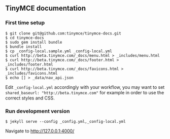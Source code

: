 ## TinyMCE documentation

### First time setup

    $ git clone git@github.com:tinymce/tinymce-docs.git
    $ cd tinymce-docs
    $ sudo gem install bundle
    $ bundle install
    $ cp _config-local.sample.yml _config-local.yml
    $ curl http://beta.tinymce.com/_docs/menu.html > _includes/menu.html
    $ curl http://beta.tinymce.com/_docs/footer.html > _includes/footer.html
    $ curl http://beta.tinymce.com/_docs/favicons.html > _includes/favicons.html
    $ echo [] > _data/nav_api.json

Edit `_config-local.yml` accordingly with your workflow, you may want to set `shared_baseurl: "http://beta.tinymce.com"` for example in order to use the correct styles and CSS.

### Run development version

    $ jekyll serve --config _config.yml,_config-local.yml

Navigate to http://127.0.0.1:4000/
